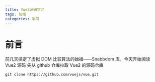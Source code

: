 ```yaml
---
title: Vue2源码学习
tags: 前端
categories: 学习
---
```


# 前言

前几天搞定了虚拟 DOM 比较算法的始祖——Snabbdom 库，今天开始阅读 Vue2 源码
先从 github 仓库拉取 Vue2 的源码仓库

```shell
git clone https://github.com/vuejs/vue.git
```

